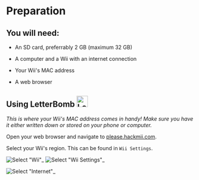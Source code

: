 # Preparation



## You will need: ##

- An SD card, preferrably 2 GB (maximum 32 GB)

- A computer and a Wii with an internet connection

- Your Wii's MAC address

- A web browser


## Using LetterBomb <img src="https://user-images.githubusercontent.com/113637453/197420695-8713c87a-1edb-45f7-a90e-f55b55423243.png" alt="LetterBomb" width="30"/> ##

*This is where your Wii's MAC address comes in handy! Make sure you have it either written down or stored on your phone or computer.*

Open your web browser and navigate to [please.hackmii.com](https://please.hackmii.com).

Select your Wii's region. This can be found in `Wii Settings`.


![ Select "Wii"_](https://user-images.githubusercontent.com/113637453/197423077-347cc7d2-d1e8-4e26-8a47-a75258def196.png)
![ Select "Wii Settings"_](https://user-images.githubusercontent.com/113637453/197423095-bf9e0da1-f403-448a-a1a6-2e91cf84a65a.png)

![ Select "Internet"_](https://user-images.githubusercontent.com/113637453/197423343-cedd9f94-c9c6-43fc-9676-fea85916b972.png)




